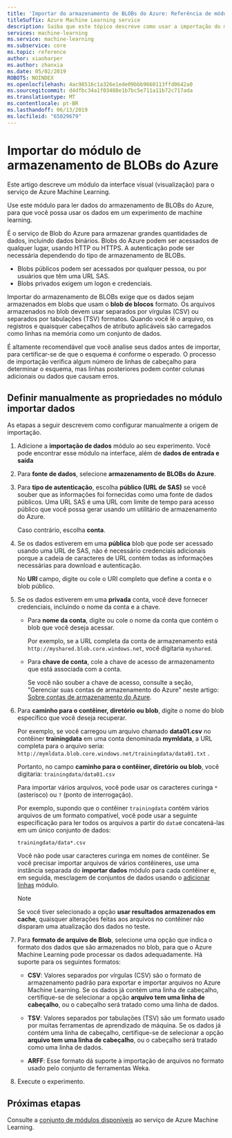```yaml
---
title: 'Importar do armazenamento de BLOBs do Azure: Referência de módulo'
titleSuffix: Azure Machine Learning service
description: Saiba que este tópico descreve como usar a importação do módulo de armazenamento de BLOBs do Azure no serviço de Azure Machine Learning para ler dados do armazenamento de BLOBs do Azure, para que você possa usar os dados em um experimento de machine learning.
services: machine-learning
ms.service: machine-learning
ms.subservice: core
ms.topic: reference
author: xiaoharper
ms.author: zhanxia
ms.date: 05/02/2019
ROBOTS: NOINDEX
ms.openlocfilehash: 4ac98516c1a326e1ede09bbb9660113ffd0642a0
ms.sourcegitcommit: d4dfbc34a1f03488e1b7bc5e711a11b72c717ada
ms.translationtype: MT
ms.contentlocale: pt-BR
ms.lasthandoff: 06/13/2019
ms.locfileid: "65029679"
---
```

# <a name="import-from-azure-blob-storage-module"></a>Importar do módulo de armazenamento de BLOBs do Azure

Este artigo descreve um módulo da interface visual (visualização) para o serviço de Azure Machine Learning.

Use este módulo para ler dados do armazenamento de BLOBs do Azure, para que você possa usar os dados em um experimento de machine learning.  

É o serviço de Blob do Azure para armazenar grandes quantidades de dados, incluindo dados binários. Blobs do Azure podem ser acessados de qualquer lugar, usando HTTP ou HTTPS. A autenticação pode ser necessária dependendo do tipo de armazenamento de BLOBs. 

- Blobs públicos podem ser acessados por qualquer pessoa, ou por usuários que têm uma URL SAS.
- Blobs privados exigem um logon e credenciais.

Importar do armazenamento de BLOBs exige que os dados sejam armazenados em blobs que usam o **blob de blocos** formato. Os arquivos armazenados no blob devem usar separados por vírgulas (CSV) ou separados por tabulações (TSV) formatos. Quando você lê o arquivo, os registros e quaisquer cabeçalhos de atributo aplicáveis são carregados como linhas na memória como um conjunto de dados.


É altamente recomendável que você analise seus dados antes de importar, para certificar-se de que o esquema é conforme o esperado. O processo de importação verifica algum número de linhas de cabeçalho para determinar o esquema, mas linhas posteriores podem conter colunas adicionais ou dados que causam erros.



## <a name="manually-set-properties-in-the-import-data-module"></a>Definir manualmente as propriedades no módulo importar dados

As etapas a seguir descrevem como configurar manualmente a origem de importação.

1. Adicione a **importação de dados** módulo ao seu experimento. Você pode encontrar esse módulo na interface, além de **dados de entrada e saída**

2. Para **fonte de dados**, selecione **armazenamento de BLOBs do Azure**.

3. Para **tipo de autenticação**, escolha **público (URL de SAS)** se você souber que as informações foi fornecidas como uma fonte de dados públicos. Uma URL SAS é uma URL com limite de tempo para acesso público que você possa gerar usando um utilitário de armazenamento do Azure.

    Caso contrário, escolha **conta**.

4. Se os dados estiverem em uma **pública** blob que pode ser acessado usando uma URL de SAS, não é necessário credenciais adicionais porque a cadeia de caracteres de URL contém todas as informações necessárias para download e autenticação.

    No **URI** campo, digite ou cole o URI completo que define a conta e o blob público.



5. Se os dados estiverem em uma **privada** conta, você deve fornecer credenciais, incluindo o nome da conta e a chave.

    - Para **nome da conta**, digite ou cole o nome da conta que contém o blob que você deseja acessar.

        Por exemplo, se a URL completa da conta de armazenamento está `http://myshared.blob.core.windows.net`, você digitaria `myshared`.

    - Para **chave de conta**, cole a chave de acesso de armazenamento que está associada com a conta.

        Se você não souber a chave de acesso, consulte a seção, "Gerenciar suas contas de armazenamento do Azure" neste artigo: [Sobre contas de armazenamento do Azure](https://docs.microsoft.com/azure/storage/storage-create-storage-account).

6. Para **caminho para o contêiner, diretório ou blob**, digite o nome do blob específico que você deseja recuperar.

    Por exemplo, se você carregou um arquivo chamado **data01.csv** no contêiner **trainingdata** em uma conta denominada **mymldata**, a URL completa para o arquivo seria: `http://mymldata.blob.core.windows.net/trainingdata/data01.txt` .

    Portanto, no campo **caminho para o contêiner, diretório ou blob**, você digitaria: `trainingdata/data01.csv`

    Para importar vários arquivos, você pode usar os caracteres curinga `*` (asterisco) ou `?` (ponto de interrogação).

    Por exemplo, supondo que o contêiner `trainingdata` contém vários arquivos de um formato compatível, você pode usar a seguinte especificação para ler todos os arquivos a partir do `data`e concatená-las em um único conjunto de dados:

    `trainingdata/data*.csv`

    Você não pode usar caracteres curinga em nomes de contêiner. Se você precisar importar arquivos de vários contêineres, use uma instância separada do **importar dados** módulo para cada contêiner e, em seguida, mesclagem de conjuntos de dados usando o [adicionar linhas](./add-rows.md) módulo.

    > [!NOTE]
    > Se você tiver selecionado a opção **usar resultados armazenados em cache**, quaisquer alterações feitas aos arquivos no contêiner não disparam uma atualização dos dados no teste.

7. Para **formato de arquivo de Blob**, selecione uma opção que indica o formato dos dados que são armazenados no blob, para que o Azure Machine Learning pode processar os dados adequadamente. Há suporte para os seguintes formatos:

    - **CSV**: Valores separados por vírgulas (CSV) são o formato de armazenamento padrão para exportar e importar arquivos no Azure Machine Learning. Se os dados já contém uma linha de cabeçalho, certifique-se de selecionar a opção **arquivo tem uma linha de cabeçalho**, ou o cabeçalho será tratado como uma linha de dados.

       

    - **TSV**: Valores separados por tabulações (TSV) são um formato usado por muitas ferramentas de aprendizado de máquina. Se os dados já contém uma linha de cabeçalho, certifique-se de selecionar a opção **arquivo tem uma linha de cabeçalho**, ou o cabeçalho será tratado como uma linha de dados.

       

    - **ARFF**: Esse formato dá suporte à importação de arquivos no formato usado pelo conjunto de ferramentas Weka. 

   

8. Execute o experimento.


## <a name="next-steps"></a>Próximas etapas

Consulte a [conjunto de módulos disponíveis](module-reference.md) ao serviço de Azure Machine Learning. 